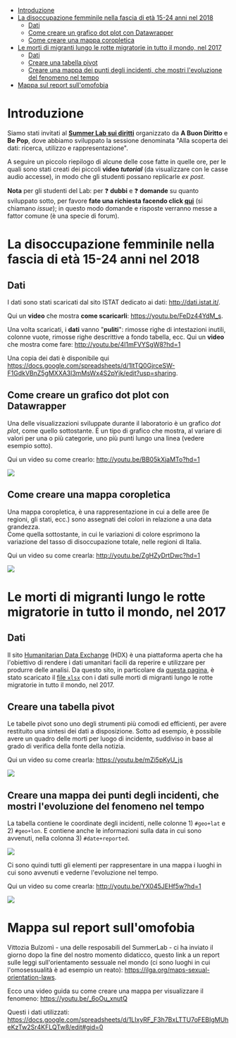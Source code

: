 - [Introduzione](#introduzione)
- [La disoccupazione femminile nella fascia di età 15-24 anni nel 2018](#la-disoccupazione-femminile-nella-fascia-di-et%c3%a0-15-24-anni-nel-2018)
  - [Dati](#dati)
  - [Come creare un grafico dot plot con Datawrapper](#come-creare-un-grafico-dot-plot-con-datawrapper)
  - [Come creare una mappa coropletica](#come-creare-una-mappa-coropletica)
- [Le morti di migranti lungo le rotte migratorie in tutto il mondo, nel 2017](#le-morti-di-migranti-lungo-le-rotte-migratorie-in-tutto-il-mondo-nel-2017)
  - [Dati](#dati-1)
  - [Creare una tabella pivot](#creare-una-tabella-pivot)
  - [Creare una mappa dei punti degli incidenti, che mostri l'evoluzione del fenomeno nel tempo](#creare-una-mappa-dei-punti-degli-incidenti-che-mostri-levoluzione-del-fenomeno-nel-tempo)
- [Mappa sul report sull'omofobia](#mappa-sul-report-sullomofobia)

# Introduzione

Siamo stati invitati al [**Summer Lab sui diritti**](http://www.numeripari.org/2019/07/20/summer-lab-sui-diritti-be-pop-al-castello-di-santa-severa/) organizzato da  **A Buon Diritto** e **Be Pop**, dove abbiamo sviluppato la sessione denominata "Alla scoperta dei dati: ricerca, utilizzo e rappresentazione".

A seguire un piccolo riepilogo di alcune delle cose fatte in quelle ore, per le quali sono stati creati dei piccoli **video *tutorial*** (da visualizzare con le casse audio accesse), in modo che gli studenti possano replicarle *ex post*.

**Nota** per gli studenti del Lab: per ❓ **dubbi** e ❓ **domande** su quanto sviluppato sotto, per favore **fate una richiesta facendo click [qui]( https://github.com/ondata/summerlabdiritti/issues/new)** (si chiamano *issue*); in questo modo domande e risposte verranno messe a fattor comune (è una specie di forum).

# La disoccupazione femminile nella fascia di età 15-24 anni nel 2018

## Dati

I dati sono stati scaricati dal sito ISTAT dedicato ai dati: <http://dati.istat.it/>.

Qui un **video** che mostra **come scaricarli**: <https://youtu.be/FeDz44YdM_s>.

Una volta scaricati, i **dati** vanno "**puliti**": rimosse righe di intestazioni inutili, colonne vuote, rimosse righe descrittive a fondo tabella, ecc. Qui un **video** che mostra come fare: <http://youtu.be/4I1mFVYSgW8?hd=1>

Una copia dei dati è disponibile qui <https://docs.google.com/spreadsheets/d/1ltTQ0GjrceSW-F1GdkVBnZ5gMXXA3l3mMsWx4S2pYjk/edit?usp=sharing>.

## Come creare un grafico dot plot con Datawrapper

Una delle visualizzazioni sviluppate durante il laboratorio è un grafico *dot plot*, come quello sottostante. È un tipo di grafico che mostra, al variare di valori per una o più categorie, uno più punti lungo una linea (vedere esempio sotto).

Qui un video su come crearlo: <http://youtu.be/BB05kXjaMTo?hd=1>

[![](./imgs/dotplot.png)](https://www.datawrapper.de/_/AgTpz/)

## Come creare una mappa coropletica

Una mappa coropletica, è una rappresentazione in cui a delle aree (le regioni, gli stati, ecc.) sono assegnati dei colori in relazione a una data grandezza.<br>
Come quella sottostante, in cui le variazioni di colore esprimono la variazione del tasso di disoccupazione totale, nelle regioni di Italia.

Qui un video su come crearla: <http://youtu.be/ZgHZyDrtDwc?hd=1>

[![](./imgs/mappacoropletica.png)](https://www.datawrapper.de/_/CzImD/)


# Le morti di migranti lungo le rotte migratorie in tutto il mondo, nel 2017

## Dati

Il sito [Humanitarian Data Exchange](https://data.humdata.org/) (HDX) è una piattaforma aperta che ha l'obiettivo di rendere i dati umanitari facili da reperire e utilizzare per produrre delle analisi. Da questo sito, in particolare da [questa pagina](https://data.humdata.org/dataset/migrant-deaths-by-month), è stato scaricato il [file `xlsx`](https://missingmigrants.iom.int/global-figures/2017/HDXxls) con i dati sulle morti di migranti lungo le rotte migratorie in tutto il mondo, nel 2017.

## Creare una tabella pivot

Le tabelle pivot sono uno degli strumenti più comodi ed efficienti, per avere restituito una sintesi dei dati a disposizione. Sotto ad esempio, è possibile avere un quadro delle morti per luogo di incidente, suddiviso in base al grado di verifica della fonte della notizia.

Qui un video su come crearla: <https://youtu.be/mZi5pKyU_js>

[![](./imgs/pivot.png)](https://docs.google.com/spreadsheets/d/1G3P4BT8lZ6-nSQ5yxyyfEy6Z4M9RnYAGoQDOdMF1D9I/edit#gid=747439266)

## Creare una mappa dei punti degli incidenti, che mostri l'evoluzione del fenomeno nel tempo

La tabella contiene le coordinate degli incidenti, nelle colonne 1) `#geo+lat` e 2) `#geo+lon`. E contiene anche le informazioni sulla data in cui sono avvenuti, nella colonna 3) `#date+reported`.

[![](./imgs/coordinates.png)](https://docs.google.com/spreadsheets/d/1G3P4BT8lZ6-nSQ5yxyyfEy6Z4M9RnYAGoQDOdMF1D9I/edit#gid=2137038897)

Ci sono quindi tutti gli elementi per rappresentare in una mappa i luoghi in cui sono avvenuti e vederne l'evoluzione nel tempo.

Qui un video su come crearla: <http://youtu.be/YX045JEHf5w?hd=1>

[![](./imgs/flourish.png)](https://public.flourish.studio/visualisation/545370/)

# Mappa sul report sull'omofobia

Vittozia Bulzomì - una delle resposabili del SummerLab - ci ha inviato il giorno dopo la fine del nostro momento didaticco, questo link a un report sulle leggi sull'orientamento sessuale nel mondo (ci sono luoghi in cui l'omosessualità è ad esempio un reato): <https://ilga.org/maps-sexual-orientation-laws>.

Ecco una video guida su come creare una mappa per visualizzare il fenomeno: <https://youtu.be/_6oOu_xnutQ>

Questi i dati utilizzati: https://docs.google.com/spreadsheets/d/1LIxyRF_F3h7BxLTTU7oFEBIgMUheKzTw2Sr4KFLQTw8/edit#gid=0
